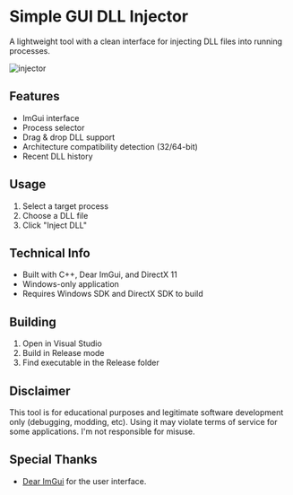 # Simple GUI DLL Injector

A lightweight tool with a clean interface for injecting DLL files into running processes.

![injector](https://i.imgur.com/extx0Qv.png)

## Features

- ImGui interface
- Process selector
- Drag & drop DLL support
- Architecture compatibility detection (32/64-bit)
- Recent DLL history

## Usage

1. Select a target process
2. Choose a DLL file
3. Click "Inject DLL"

## Technical Info

- Built with C++, Dear ImGui, and DirectX 11
- Windows-only application
- Requires Windows SDK and DirectX SDK to build

## Building

1. Open in Visual Studio
2. Build in Release mode
3. Find executable in the Release folder

## Disclaimer

This tool is for educational purposes and legitimate software development only (debugging, modding, etc). Using it may violate terms of service for some applications. I'm not responsible for misuse.

## Special Thanks
- [Dear ImGui](https://github.com/ocornut/imgui) for the user interface.
